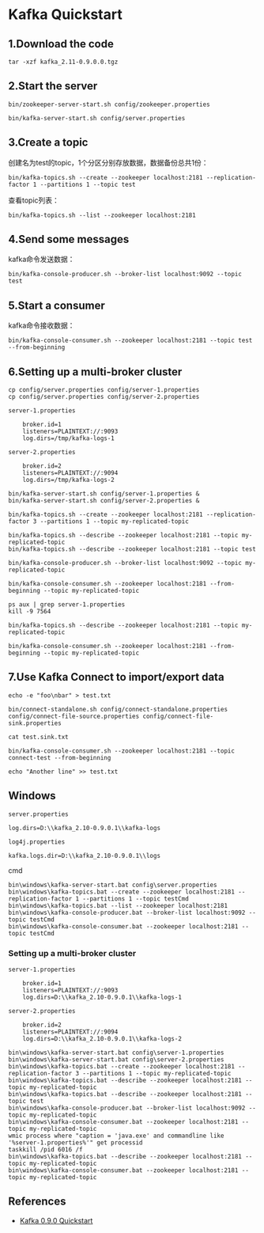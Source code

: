 # Kafka Quickstart
## 1.Download the code
```
tar -xzf kafka_2.11-0.9.0.0.tgz
```

## 2.Start the server
```
bin/zookeeper-server-start.sh config/zookeeper.properties
```
```
bin/kafka-server-start.sh config/server.properties
```

## 3.Create a topic
创建名为test的topic，1个分区分别存放数据，数据备份总共1份：
```
bin/kafka-topics.sh --create --zookeeper localhost:2181 --replication-factor 1 --partitions 1 --topic test
```
查看topic列表：
```
bin/kafka-topics.sh --list --zookeeper localhost:2181
```

## 4.Send some messages
kafka命令发送数据：
```
bin/kafka-console-producer.sh --broker-list localhost:9092 --topic test
```

## 5.Start a consumer
kafka命令接收数据：
```
bin/kafka-console-consumer.sh --zookeeper localhost:2181 --topic test --from-beginning
```

## 6.Setting up a multi-broker cluster
```
cp config/server.properties config/server-1.properties
cp config/server.properties config/server-2.properties
```
`server-1.properties`
```
    broker.id=1
    listeners=PLAINTEXT://:9093
    log.dirs=/tmp/kafka-logs-1
```
`server-2.properties`
```
    broker.id=2
    listeners=PLAINTEXT://:9094
    log.dirs=/tmp/kafka-logs-2
```
```
bin/kafka-server-start.sh config/server-1.properties &
bin/kafka-server-start.sh config/server-2.properties &
```
```
bin/kafka-topics.sh --create --zookeeper localhost:2181 --replication-factor 3 --partitions 1 --topic my-replicated-topic
```
```
bin/kafka-topics.sh --describe --zookeeper localhost:2181 --topic my-replicated-topic
bin/kafka-topics.sh --describe --zookeeper localhost:2181 --topic test
```
```
bin/kafka-console-producer.sh --broker-list localhost:9092 --topic my-replicated-topic
```
```
bin/kafka-console-consumer.sh --zookeeper localhost:2181 --from-beginning --topic my-replicated-topic
```
```
ps aux | grep server-1.properties
kill -9 7564
```
```
bin/kafka-topics.sh --describe --zookeeper localhost:2181 --topic my-replicated-topic
```
```
bin/kafka-console-consumer.sh --zookeeper localhost:2181 --from-beginning --topic my-replicated-topic
```

## 7.Use Kafka Connect to import/export data
```
echo -e "foo\nbar" > test.txt
```
```
bin/connect-standalone.sh config/connect-standalone.properties config/connect-file-source.properties config/connect-file-sink.properties
```
```
cat test.sink.txt
```
```
bin/kafka-console-consumer.sh --zookeeper localhost:2181 --topic connect-test --from-beginning
```
```
echo "Another line" >> test.txt
```

## Windows
`server.properties`
```
log.dirs=D:\\kafka_2.10-0.9.0.1\\kafka-logs
```
`log4j.properties`
```
kafka.logs.dir=D:\\kafka_2.10-0.9.0.1\\logs
```
cmd
```
bin\windows\kafka-server-start.bat config\server.properties
bin\windows\kafka-topics.bat --create --zookeeper localhost:2181 --replication-factor 1 --partitions 1 --topic testCmd
bin\windows\kafka-topics.bat --list --zookeeper localhost:2181
bin\windows\kafka-console-producer.bat --broker-list localhost:9092 --topic testCmd
bin\windows\kafka-console-consumer.bat --zookeeper localhost:2181 --topic testCmd
```

### Setting up a multi-broker cluster
`server-1.properties`
```
    broker.id=1
    listeners=PLAINTEXT://:9093
    log.dirs=D:\\kafka_2.10-0.9.0.1\\kafka-logs-1
```
`server-2.properties`
```
    broker.id=2
    listeners=PLAINTEXT://:9094
    log.dirs=D:\\kafka_2.10-0.9.0.1\\kafka-logs-2
```
```
bin\windows\kafka-server-start.bat config\server-1.properties
bin\windows\kafka-server-start.bat config\server-2.properties
bin\windows\kafka-topics.bat --create --zookeeper localhost:2181 --replication-factor 3 --partitions 1 --topic my-replicated-topic
bin\windows\kafka-topics.bat --describe --zookeeper localhost:2181 --topic my-replicated-topic
bin\windows\kafka-topics.bat --describe --zookeeper localhost:2181 --topic test
bin\windows\kafka-console-producer.bat --broker-list localhost:9092 --topic my-replicated-topic
bin\windows\kafka-console-consumer.bat --zookeeper localhost:2181 --topic my-replicated-topic
wmic process where "caption = 'java.exe' and commandline like '%server-1.properties%'" get processid
taskkill /pid 6016 /f
bin\windows\kafka-topics.bat --describe --zookeeper localhost:2181 --topic my-replicated-topic
bin\windows\kafka-console-consumer.bat --zookeeper localhost:2181 --topic my-replicated-topic
```

## References
- [Kafka 0.9.0 Quickstart](http://kafka.apache.org/090/documentation.html#quickstart)